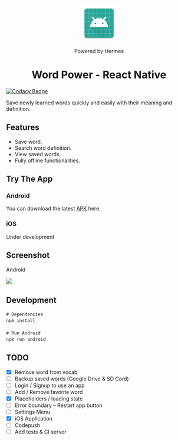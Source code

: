 <p align="center">
  <a>
    <img width="100px" src="https://github.com/Kailash23/WordPower/blob/master/android/app/src/main/res/mipmap-xxxhdpi/ic_launcher.png?raw=true">
  </a>
  <p align="center">Powered by Hermes</p>
  <h1 align="center">Word Power - React Native</h1>  
</p>

[![Codacy Badge](https://app.codacy.com/project/badge/Grade/d31a9fc4b8d740c4b7ed1d972046b7fb)](https://www.codacy.com/manual/Kailash23/WordPower?utm_source=github.com&amp;utm_medium=referral&amp;utm_content=Kailash23/WordPower&amp;utm_campaign=Badge_Grade)

Save newly learned words quickly and easily with their meaning and definition.

## Features

- Save word.
- Search word definition.
- View saved words.
- Fully offline functionalities.

## Try The App

### Android

You can download the latest [APK](https://word-power-f39ad.web.app/WordPower.apk) here.

### **iOS**

Under development

## Screenshot

Android

<img width="288px" src="https://word-power-f39ad.web.app/ss/1.png"> 

## Development

```jsx
# Dependencies
npm install

# Run Android
npm run android
```

## TODO

- [x]  Remove word from vocab
- [ ]  Backup saved words (Google Drive & SD Card)
- [ ]  Login / Signup to use an app
- [ ]  Add / Remove favorite word
- [x]  Placeholders / loading state
- [ ]  Error boundary – Restart app button
- [ ]  Settings Menu
- [x]  iOS Application
- [ ]  Codepush
- [ ]  Add tests & CI server
